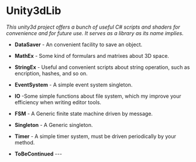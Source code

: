 # Unity3dLib 
*This unity3d project offers a bunch of useful C# scripts and shaders for convenience and for future use. It serves as a library as its name implies.*
* **DataSaver** - An convenient facility to save an object.
* **MathEx** - Some kind of formulars and matrixes about 3D space.
* **StringEx** - Useful and convenient scripts about string operation, such as encription, hashes, and so on.
* **EventSystem** - A simple event system singleton.
* **IO** -Some simple functions about file system, which my improve your efficiency when writing editor tools.
* **FSM** - A Generic finite state machine driven by message.
* **Singleton** - A Generic singleton.
* **Timer** - A simple timer system, must be driven periodically by your method.


* **ToBeContinued** ---


